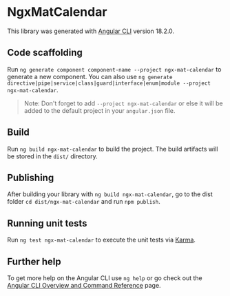# NgxMatCalendar

This library was generated with [Angular CLI](https://github.com/angular/angular-cli) version 18.2.0.

## Code scaffolding

Run `ng generate component component-name --project ngx-mat-calendar` to generate a new component. You can also use `ng generate directive|pipe|service|class|guard|interface|enum|module --project ngx-mat-calendar`.
> Note: Don't forget to add `--project ngx-mat-calendar` or else it will be added to the default project in your `angular.json` file. 

## Build

Run `ng build ngx-mat-calendar` to build the project. The build artifacts will be stored in the `dist/` directory.

## Publishing

After building your library with `ng build ngx-mat-calendar`, go to the dist folder `cd dist/ngx-mat-calendar` and run `npm publish`.

## Running unit tests

Run `ng test ngx-mat-calendar` to execute the unit tests via [Karma](https://karma-runner.github.io).

## Further help

To get more help on the Angular CLI use `ng help` or go check out the [Angular CLI Overview and Command Reference](https://angular.dev/tools/cli) page.
